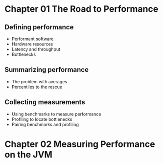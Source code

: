 # Chapter 01 The Road to Performance

## Defining performance
- Performant software
- Hardware resources
- Latency and throughput
- Bottlenecks

## Summarizing performance
- The problem with averages
- Percentiles to the rescue

## Collecting measurements
- Using benchmarks to measure performance
- Profiling to locate bottlenecks
- Pairing benchmarks and profiling

# Chapter 02 Measuring Performance on the JVM
